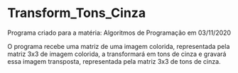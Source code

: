 # Transform_Tons_Cinza
 Programa criado para a matéria: Algoritmos de Programação em 03/11/2020 
 
 O programa recebe uma matriz de uma imagem colorida, representada pela  matriz 3x3 de imagem colorida, a transformará em tons de cinza e gravará essa imagem transposta, representada pela matriz 3x3 de tons de cinza.
